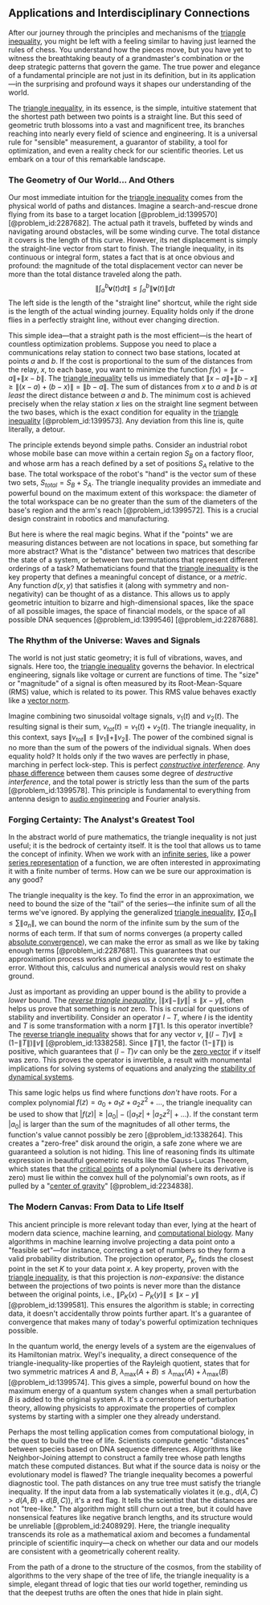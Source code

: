 ## Applications and Interdisciplinary Connections

After our journey through the principles and mechanisms of the [triangle inequality](@article_id:143256), you might be left with a feeling similar to having just learned the rules of chess. You understand how the pieces move, but you have yet to witness the breathtaking beauty of a grandmaster's combination or the deep strategic patterns that govern the game. The true power and elegance of a fundamental principle are not just in its definition, but in its application—in the surprising and profound ways it shapes our understanding of the world.

The [triangle inequality](@article_id:143256), in its essence, is the simple, intuitive statement that the shortest path between two points is a straight line. But this seed of geometric truth blossoms into a vast and magnificent tree, its branches reaching into nearly every field of science and engineering. It is a universal rule for "sensible" measurement, a guarantor of stability, a tool for optimization, and even a reality check for our scientific theories. Let us embark on a tour of this remarkable landscape.

### The Geometry of Our World... And Others

Our most immediate intuition for the [triangle inequality](@article_id:143256) comes from the physical world of paths and distances. Imagine a search-and-rescue drone flying from its base to a target location [@problem_id:1399570] [@problem_id:2287682]. The actual path it travels, buffeted by winds and navigating around obstacles, will be some winding curve. The total distance it covers is the length of this curve. However, its net displacement is simply the straight-line vector from start to finish. The triangle inequality, in its continuous or integral form, states a fact that is at once obvious and profound: the magnitude of the total displacement vector can never be more than the total distance traveled along the path.
$$ \left\| \int_{a}^{b} \mathbf{v}(t) dt \right\| \le \int_{a}^{b} \| \mathbf{v}(t) \| dt $$
The left side is the length of the "straight line" shortcut, while the right side is the length of the actual winding journey. Equality holds only if the drone flies in a perfectly straight line, without ever changing direction.

This simple idea—that a straight path is the most efficient—is the heart of countless optimization problems. Suppose you need to place a communications relay station to connect two base stations, located at points $a$ and $b$. If the cost is proportional to the sum of the distances from the relay, $x$, to each base, you want to minimize the function $f(x) = \|x-a\| + \|x-b\|$. The [triangle inequality](@article_id:143256) tells us immediately that $\|x-a\| + \|b-x\| \ge \|(x-a) + (b-x)\| = \|b-a\|$. The sum of distances from $x$ to $a$ and $b$ is *at least* the direct distance between $a$ and $b$. The minimum cost is achieved precisely when the relay station $x$ lies on the straight line segment between the two bases, which is the exact condition for equality in the [triangle inequality](@article_id:143256) [@problem_id:1399573]. Any deviation from this line is, quite literally, a detour.

The principle extends beyond simple paths. Consider an industrial robot whose mobile base can move within a certain region $S_B$ on a factory floor, and whose arm has a reach defined by a set of positions $S_A$ relative to the base. The total workspace of the robot's "hand" is the vector sum of these two sets, $S_{total} = S_B + S_A$. The triangle inequality provides an immediate and powerful bound on the maximum extent of this workspace: the diameter of the total workspace can be no greater than the sum of the diameters of the base's region and the arm's reach [@problem_id:1399572]. This is a crucial design constraint in robotics and manufacturing.

But here is where the real magic begins. What if the "points" we are measuring distances between are not locations in space, but something far more abstract? What is the "distance" between two matrices that describe the state of a system, or between two permutations that represent different orderings of a task? Mathematicians found that the [triangle inequality](@article_id:143256) is the key property that defines a meaningful concept of distance, or a *metric*. Any function $d(x,y)$ that satisfies it (along with symmetry and non-negativity) can be thought of as a distance. This allows us to apply geometric intuition to bizarre and high-dimensional spaces, like the space of all possible images, the space of financial models, or the space of all possible DNA sequences [@problem_id:1399546] [@problem_id:2287688].

### The Rhythm of the Universe: Waves and Signals

The world is not just static geometry; it is full of vibrations, waves, and signals. Here too, the [triangle inequality](@article_id:143256) governs the behavior. In electrical engineering, signals like voltage or current are functions of time. The "size" or "magnitude" of a signal is often measured by its Root-Mean-Square (RMS) value, which is related to its power. This RMS value behaves exactly like a [vector norm](@article_id:142734).

Imagine combining two sinusoidal voltage signals, $v_1(t)$ and $v_2(t)$. The resulting signal is their sum, $v_{tot}(t) = v_1(t) + v_2(t)$. The triangle inequality, in this context, says $\|v_{tot}\| \le \|v_1\| + \|v_2\|$. The power of the combined signal is no more than the sum of the powers of the individual signals. When does equality hold? It holds only if the two waves are perfectly in phase, marching in perfect lock-step. This is perfect *[constructive interference](@article_id:275970)*. Any [phase difference](@article_id:269628) between them causes some degree of *destructive interference*, and the total power is strictly less than the sum of the parts [@problem_id:1399578]. This principle is fundamental to everything from antenna design to [audio engineering](@article_id:260396) and Fourier analysis.

### Forging Certainty: The Analyst's Greatest Tool

In the abstract world of pure mathematics, the triangle inequality is not just useful; it is the bedrock of certainty itself. It is the tool that allows us to tame the concept of infinity. When we work with an [infinite series](@article_id:142872), like a power [series representation](@article_id:175366) of a function, we are often interested in approximating it with a finite number of terms. How can we be sure our approximation is any good?

The triangle inequality is the key. To find the error in an approximation, we need to bound the size of the "tail" of the series—the infinite sum of all the terms we've ignored. By applying the generalized [triangle inequality](@article_id:143256), $\|\sum a_n\| \le \sum \|a_n\|$, we can bound the norm of the infinite sum by the sum of the norms of each term. If that sum of norms converges (a property called [absolute convergence](@article_id:146232)), we can make the error as small as we like by taking enough terms [@problem_id:2287681]. This guarantees that our approximation process works and gives us a concrete way to estimate the error. Without this, calculus and numerical analysis would rest on shaky ground.

Just as important as providing an upper bound is the ability to provide a *lower* bound. The *[reverse triangle inequality](@article_id:145608)*, $|\|x\| - \|y\|| \le \|x-y\|$, often helps us prove that something is *not* zero. This is crucial for questions of stability and invertibility. Consider an operator $I-T$, where $I$ is the identity and $T$ is some transformation with a norm $\|T\|  1$. Is this operator invertible? The [reverse triangle inequality](@article_id:145608) shows that for any vector $v$, $\|(I-T)v\| \ge (1-\|T\|)\|v\|$ [@problem_id:1338258]. Since $\|T\|  1$, the factor $(1-\|T\|)$ is positive, which guarantees that $(I-T)v$ can only be the [zero vector](@article_id:155695) if $v$ itself was zero. This proves the operator is invertible, a result with monumental implications for solving systems of equations and analyzing the [stability of dynamical systems](@article_id:268350).

This same logic helps us find where functions *don't* have roots. For a complex polynomial $f(z) = a_0 + a_1 z + a_2 z^2 + \dots$, the triangle inequality can be used to show that $|f(z)| \ge |a_0| - (|a_1 z| + |a_2 z^2| + \dots)$. If the constant term $|a_0|$ is larger than the sum of the magnitudes of all other terms, the function's value cannot possibly be zero [@problem_id:1338264]. This creates a "zero-free" disk around the origin, a safe zone where we are guaranteed a solution is not hiding. This line of reasoning finds its ultimate expression in beautiful geometric results like the Gauss-Lucas Theorem, which states that the [critical points](@article_id:144159) of a polynomial (where its derivative is zero) must lie within the convex hull of the polynomial's own roots, as if pulled by a "[center of gravity](@article_id:273025)" [@problem_id:2234838].

### The Modern Canvas: From Data to Life Itself

This ancient principle is more relevant today than ever, lying at the heart of modern data science, machine learning, and [computational biology](@article_id:146494). Many algorithms in machine learning involve projecting a data point onto a "feasible set"—for instance, correcting a set of numbers so they form a valid probability distribution. The projection operator, $P_K$, finds the closest point in the set $K$ to your data point $x$. A key property, proven with the [triangle inequality](@article_id:143256), is that this projection is *non-expansive*: the distance between the projections of two points is never more than the distance between the original points, i.e., $\|P_K(x) - P_K(y)\| \le \|x-y\|$ [@problem_id:1399581]. This ensures the algorithm is stable; in correcting data, it doesn't accidentally throw points further apart. It's a guarantee of convergence that makes many of today's powerful optimization techniques possible.

In the quantum world, the energy levels of a system are the eigenvalues of its Hamiltonian matrix. Weyl's inequality, a direct consequence of the triangle-inequality-like properties of the Rayleigh quotient, states that for two symmetric matrices $A$ and $B$, $\lambda_{\max}(A+B) \le \lambda_{\max}(A) + \lambda_{\max}(B)$ [@problem_id:1399574]. This gives a simple, powerful bound on how the maximum energy of a quantum system changes when a small perturbation $B$ is added to the original system $A$. It's a cornerstone of perturbation theory, allowing physicists to approximate the properties of complex systems by starting with a simpler one they already understand.

Perhaps the most telling application comes from computational biology, in the quest to build the tree of life. Scientists compute genetic "distances" between species based on DNA sequence differences. Algorithms like Neighbor-Joining attempt to construct a family tree whose path lengths match these computed distances. But what if the source data is noisy or the evolutionary model is flawed? The triangle inequality becomes a powerful diagnostic tool. The path distances on any true tree must satisfy the triangle inequality. If the input data from a lab systematically violates it (e.g., $d(A,C) > d(A,B) + d(B,C)$), it's a red flag. It tells the scientist that the distances are not "tree-like." The algorithm might still churn out a tree, but it could have nonsensical features like negative branch lengths, and its structure would be unreliable [@problem_id:2408929]. Here, the triangle inequality transcends its role as a mathematical axiom and becomes a fundamental principle of scientific inquiry—a check on whether our data and our models are consistent with a geometrically coherent reality.

From the path of a drone to the structure of the cosmos, from the stability of algorithms to the very shape of the tree of life, the triangle inequality is a simple, elegant thread of logic that ties our world together, reminding us that the deepest truths are often the ones that hide in plain sight.